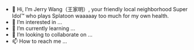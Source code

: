 - 👋 Hi, I’m Jerry Wang（王家明）, your friendly local neighborhood Super Idol™ who plays Splatoon waaaaay too much for my own health.
- 👀 I’m interested in ...
- 🌱 I’m currently learning ...
- 💞️ I’m looking to collaborate on ...
- 📫 How to reach me ...

<!---
JerryWang957/JerryWang957 is a ✨ special ✨ repository because its `README.md` (this file) appears on your GitHub profile.
You can click the Preview link to take a look at your changes.
--->
